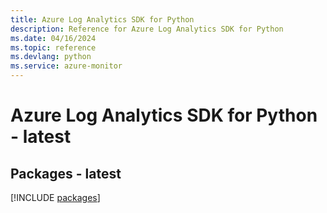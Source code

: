 ```yaml
---
title: Azure Log Analytics SDK for Python
description: Reference for Azure Log Analytics SDK for Python
ms.date: 04/16/2024
ms.topic: reference
ms.devlang: python
ms.service: azure-monitor
---
```

# Azure Log Analytics SDK for Python - latest
## Packages - latest
[!INCLUDE [packages](log-analytics-index.md)]